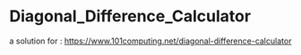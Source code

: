 # Diagonal_Difference_Calculator
a solution for : https://www.101computing.net/diagonal-difference-calculator
